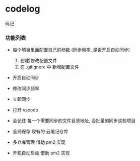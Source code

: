 # codelog

码记

### 功能列表

- 每个项目里面配置自己的参数 (同步频率, 是否开启自动同步)
  1. 创建|修改配置文件
  2. 在 .gitignore 中 新增配置文件
- 开启自动同步
- 修改同步频率
- 立即同步
- 打开 vscode

- 会记住 每一个需要同步的文件目录地址, 会批量的同步这些项目
- 全局保存 现有的 云笔记仓库
- 多仓库管理
  借助 pm2 实现
- 开机自动启动
  借助 pm2 实现
